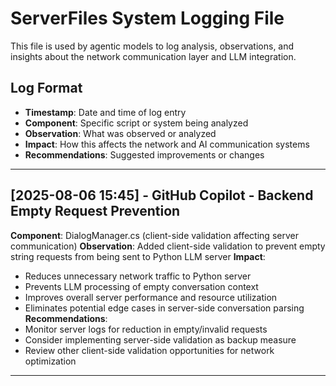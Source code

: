 # ServerFiles System Logging File

This file is used by agentic models to log analysis, observations, and insights about the network communication layer and LLM integration.

## Log Format
- **Timestamp**: Date and time of log entry
- **Component**: Specific script or system being analyzed
- **Observation**: What was observed or analyzed
- **Impact**: How this affects the network and AI communication systems
- **Recommendations**: Suggested improvements or changes

---

## [2025-08-06 15:45] - GitHub Copilot - Backend Empty Request Prevention
**Component**: DialogManager.cs (client-side validation affecting server communication)
**Observation**: Added client-side validation to prevent empty string requests from being sent to Python LLM server
**Impact**: 
- Reduces unnecessary network traffic to Python server
- Prevents LLM processing of empty conversation context
- Improves overall server performance and resource utilization
- Eliminates potential edge cases in server-side conversation parsing
**Recommendations**: 
- Monitor server logs for reduction in empty/invalid requests
- Consider implementing server-side validation as backup measure
- Review other client-side validation opportunities for network optimization

---

<!-- Agentic models: Add your logging entries below this line -->
